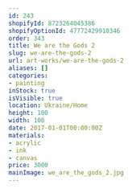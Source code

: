 ```yaml
---
id: 243
shopifyId: 8723264045386
shopifyOptionId: 47772429910346
order: 343
title: We are the Gods 2
slug: we-are-the-gods-2
url: art-works/we-are-the-gods-2
aliases: []
categories:
- painting
inStock: true
isVisible: true
location: Ukraine/Home
height: 100
width: 100
date: 2017-01-01T00:00:00Z
materials:
- acrylic
- ink
- canvas
price: 3000
mainImage: we_are_the_gods_2.jpg
---
```

